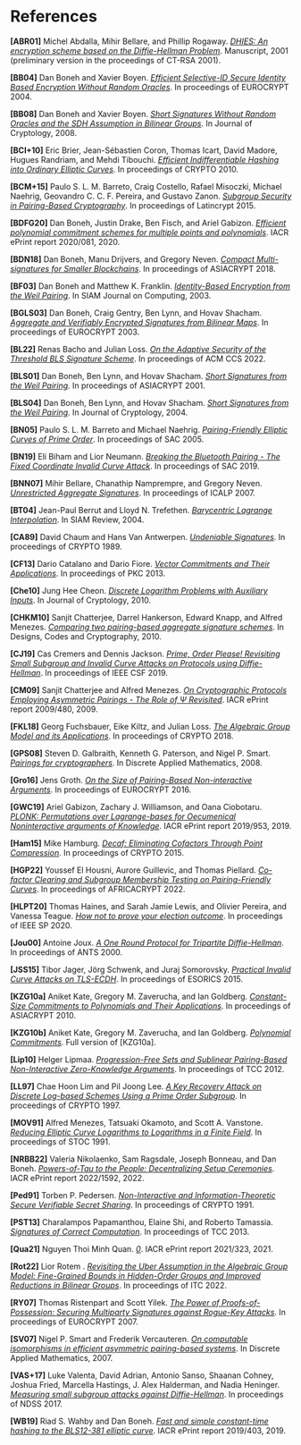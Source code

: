 # References

<a id="ABR01">**[ABR01]**</a> Michel Abdalla, Mihir Bellare, and Phillip Rogaway. [*DHIES: An encryption scheme based on the Diffie-Hellman Problem*](https://web.cs.ucdavis.edu/~rogaway/papers/dhies.pdf). Manuscript, 2001 (preliminary version in the proceedings of CT-RSA 2001).

<a id="BB04">**[BB04]**</a> Dan Boneh and Xavier Boyen. [*Efficient Selective-ID Secure Identity Based Encryption Without Random Oracles*](https://eprint.iacr.org/2004/172.pdf). In proceedings of EUROCRYPT 2004.

<a id="BB08">**[BB08]**</a> Dan Boneh and Xavier Boyen. [*Short Signatures Without Random Oracles and the SDH Assumption in Bilinear Groups*](https://crypto.stanford.edu/~dabo/pubs/papers/bbsigs.pdf). In Journal of Cryptology, 2008.

<a id="BCI+10">**[BCI+10]**</a> Eric Brier, Jean-Sébastien Coron, Thomas Icart, David Madore, Hugues Randriam, and Mehdi Tibouchi. [*Efficient Indifferentiable Hashing into Ordinary Elliptic Curves*](https://eprint.iacr.org/2009/340.pdf). In proceedings of CRYPTO 2010.

<a id="BCM+15">**[BCM+15]**</a> Paulo S. L. M. Barreto, Craig Costello, Rafael Misoczki, Michael Naehrig, Geovandro C. C. F. Pereira, and Gustavo Zanon. [*Subgroup Security in Pairing-Based Cryptography*](https://eprint.iacr.org/2015/247.pdf). In proceedings of Latincrypt 2015.

<a id="BDFG20">**[BDFG20]**</a> Dan Boneh, Justin Drake, Ben Fisch, and Ariel Gabizon. [*Efficient polynomial commitment schemes for multiple points and polynomials*](https://eprint.iacr.org/2020/081.pdf). IACR ePrint report 2020/081, 2020.

<a id="BDN18">**[BDN18]**</a> Dan Boneh, Manu Drijvers, and Gregory Neven. [*Compact Multi-signatures for Smaller Blockchains*](https://eprint.iacr.org/2018/483.pdf). In proceedings of ASIACRYPT 2018.

<a id="BF03">**[BF03]**</a> Dan Boneh and Matthew K. Franklin. [*Identity-Based Encryption from the Weil Pairing*](https://crypto.stanford.edu/~dabo/papers/bfibe.pdf). In SIAM Journal on Computing, 2003.

<a id="BGLS03">**[BGLS03]**</a> Dan Boneh, Craig Gentry, Ben Lynn, and Hovav Shacham. [*Aggregate and Verifiably Encrypted Signatures from Bilinear Maps*](https://crypto.stanford.edu/~dabo/pubs/papers/aggreg.pdf). In proceedings of EUROCRYPT 2003.

<a id="BL22">**[BL22]**</a> Renas Bacho and Julian Loss. [*On the Adaptive Security of the Threshold BLS Signature Scheme*](https://eprint.iacr.org/2022/534.pdf). In proceedings of ACM CCS 2022.

<a id="BLS01">**[BLS01]**</a> Dan Boneh, Ben Lynn, and Hovav Shacham. [*Short Signatures from the Weil Pairing*](https://www.iacr.org/archive/asiacrypt2001/22480516.pdf). In proceedings of ASIACRYPT 2001.

<a id="BLS04">**[BLS04]**</a> Dan Boneh, Ben Lynn, and Hovav Shacham. [*Short Signatures from the Weil Pairing*](https://hovav.net/ucsd/dist/sigs.pdf). In Journal of Cryptology, 2004.

<a id="BN05">**[BN05]**</a> Paulo S. L. M. Barreto and Michael Naehrig. [*Pairing-Friendly Elliptic Curves of Prime Order*](https://eprint.iacr.org/2005/133.pdf). In proceedings of SAC 2005.

<a id="BN19">**[BN19]**</a> Eli Biham and Lior Neumann. [*Breaking the Bluetooth Pairing - The Fixed Coordinate Invalid Curve Attack*](https://eprint.iacr.org/2019/1043.pdf). In proceedings of SAC 2019.

<a id="BNN07">**[BNN07]**</a> Mihir Bellare, Chanathip Namprempre, and Gregory Neven. [*Unrestricted Aggregate Signatures*](https://eprint.iacr.org/2006/285.pdf). In proceedings of ICALP 2007.

<a id="BT04">**[BT04]**</a> Jean-Paul Berrut and Lloyd N. Trefethen. [*Barycentric Lagrange Interpolation*](https://people.maths.ox.ac.uk/trefethen/barycentric.pdf). In SIAM Review, 2004.

<a id="CA89">**[CA89]**</a> David Chaum and Hans Van Antwerpen. [*Undeniable Signatures*](https://chaum.com/wp-content/uploads/2022/01/Chaum-Antwerpen-1990-Chapter-Undeniable-Signatures.pdf). In proceedings of CRYPTO 1989.

<a id="CF13">**[CF13]**</a> Dario Catalano and Dario Fiore. [*Vector Commitments and Their Applications*](https://eprint.iacr.org/2011/495.pdf). In proceedings of PKC 2013.

<a id="Che10">**[Che10]**</a> Jung Hee Cheon. [*Discrete Logarithm Problems with Auxiliary Inputs*](https://link.springer.com/content/pdf/10.1007/s00145-009-9047-0.pdf). In Journal of Cryptology, 2010.

<a id="CHKM10">**[CHKM10]**</a> Sanjit Chatterjee, Darrel Hankerson, Edward Knapp, and Alfred Menezes. [*Comparing two pairing-based aggregate signature schemes*](https://eprint.iacr.org/2009/060.pdf). In Designs, Codes and Cryptography, 2010.

<a id="CJ19">**[CJ19]**</a> Cas Cremers and Dennis Jackson. [*Prime, Order Please! Revisiting Small Subgroup and Invalid Curve Attacks on Protocols using Diffie-Hellman*](https://eprint.iacr.org/2019/526.pdf). In proceedings of IEEE CSF 2019.

<a id="CM09">**[CM09]**</a> Sanjit Chatterjee and Alfred Menezes. [*On Cryptographic Protocols Employing Asymmetric Pairings - The Role of $\Psi$ Revisited*](https://eprint.iacr.org/2009/480.pdf). IACR ePrint report 2009/480, 2009.

<a id="FKL18">**[FKL18]**</a> Georg Fuchsbauer, Eike Kiltz, and Julian Loss. [*The Algebraic Group Model and its Applications*](https://eprint.iacr.org/2017/620.pdf). In proceedings of CRYPTO 2018.

<a id="GPS08">**[GPS08]**</a> Steven D. Galbraith, Kenneth G. Paterson, and Nigel P. Smart. [*Pairings for cryptographers*](https://eprint.iacr.org/2006/165.pdf). In Discrete Applied Mathematics, 2008.

<a id="Gro16">**[Gro16]**</a> Jens Groth. [*On the Size of Pairing-Based Non-interactive Arguments*](https://eprint.iacr.org/2016/260.pdf). In proceedings of EUROCRYPT 2016.

<a id="GWC19">**[GWC19]**</a> Ariel Gabizon, Zachary J. Williamson, and Oana Ciobotaru. [*PLONK: Permutations over Lagrange-bases for Oecumenical Noninteractive arguments of Knowledge*](https://eprint.iacr.org/2019/953.pdf). IACR ePrint report 2019/953, 2019.

<a id="Ham15">**[Ham15]**</a> Mike Hamburg. [*Decaf: Eliminating Cofactors Through Point Compression*](https://eprint.iacr.org/2015/673.pdf). In proceedings of CRYPTO 2015.

<a id="HGP22">**[HGP22]**</a> Youssef El Housni, Aurore Guillevic, and Thomas Piellard. [*Co-factor Clearing and Subgroup Membership Testing on Pairing-Friendly Curves*](https://eprint.iacr.org/2022/352.pdf). In proceedings of AFRICACRYPT 2022.

<a id="HLPT20">**[HLPT20]**</a> Thomas Haines, and Sarah Jamie Lewis, and Olivier Pereira, and Vanessa Teague. [*How not to prove your election outcome*](https://ieeexplore.ieee.org/stamp/stamp.jsp?tp=&arnumber=9152765). In proceedings of IEEE SP 2020.

<a id="Jou00">**[Jou00]**</a> Antoine Joux. [*A One Round Protocol for Tripartite Diffie-Hellman*](https://cgi.di.uoa.gr/~aggelos/crypto/page4/assets/joux-tripartite.pdf). In proceedings of ANTS 2000.

<a id="JSS15">**[JSS15]**</a> Tibor Jager, Jörg Schwenk, and Juraj Somorovsky. [*Practical Invalid Curve Attacks on TLS-ECDH*](https://www.nds.rub.de/media/nds/veroeffentlichungen/2015/09/14/main-full.pdf). In proceedings of ESORICS 2015.

<a id="KZG10a">**[KZG10a]**</a> Aniket Kate, Gregory M. Zaverucha, and Ian Goldberg. [*Constant-Size Commitments to Polynomials and Their Applications*](https://www.iacr.org/archive/asiacrypt2010/6477178/6477178.pdf). In proceedings of ASIACRYPT 2010.

<a id="KZG10b">**[KZG10b]**</a> Aniket Kate, Gregory M. Zaverucha, and Ian Goldberg. [*Polynomial Commitments*](https://cacr.uwaterloo.ca/techreports/2010/cacr2010-10.pdf). Full version of [KZG10a].

<a id="Lip10">**[Lip10]**</a> Helger Lipmaa. [*Progression-Free Sets and Sublinear Pairing-Based Non-Interactive Zero-Knowledge Arguments*](https://eprint.iacr.org/2011/009.pdf). In proceedings of TCC 2012.

<a id="LL97">**[LL97]**</a> Chae Hoon Lim and Pil Joong Lee. [*A Key Recovery Attack on Discrete Log-based Schemes Using a Prime Order Subgroup*](https://link.springer.com/content/pdf/10.1007/BFb0052240.pdf). In proceedings of CRYPTO 1997.

<a id="MOV91">**[MOV91]**</a> Alfred Menezes, Tatsuaki Okamoto, and Scott A. Vanstone. [*Reducing Elliptic Curve Logarithms to Logarithms in a Finite Field*](https://dl.acm.org/doi/pdf/10.1145/103418.103434). In proceedings of STOC 1991.

<a id="NRBB22">**[NRBB22]**</a> Valeria Nikolaenko, Sam Ragsdale, Joseph Bonneau, and Dan Boneh. [*Powers-of-Tau to the People: Decentralizing Setup Ceremonies*](https://eprint.iacr.org/2022/1592.pdf). IACR ePrint report 2022/1592, 2022.

<a id="Ped91">**[Ped91]**</a> Torben P. Pedersen. [*Non-Interactive and Information-Theoretic Secure Verifiable Secret Sharing*](https://link.springer.com/content/pdf/10.1007/3-540-46766-1_9.pdf). In proceedings of CRYPTO 1991.

<a id="PST13">**[PST13]**</a> Charalampos Papamanthou, Elaine Shi, and Roberto Tamassia. [*Signatures of Correct Computation*](https://eprint.iacr.org/2011/587.pdf). In proceedings of TCC 2013.

<a id="Qua21">**[Qua21]**</a> Nguyen Thoi Minh Quan. [*0*](https://eprint.iacr.org/2021/323.pdf). IACR ePrint report 2021/323, 2021.

<a id="Rot22">**[Rot22]**</a> Lior Rotem . [*Revisiting the Uber Assumption in the Algebraic Group Model: Fine-Grained Bounds in Hidden-Order Groups and Improved Reductions in Bilinear Groups*](https://eprint.iacr.org/2022/584.pdf). In proceedings of ITC 2022.

<a id="RY07">**[RY07]**</a> Thomas Ristenpart and Scott Yilek. [*The Power of Proofs-of-Possession: Securing Multiparty Signatures against Rogue-Key Attacks*](https://eprint.iacr.org/2007/264.pdf). In proceedings of EUROCRYPT 2007.

<a id="SV07">**[SV07]**</a> Nigel P. Smart and Frederik Vercauteren. [*On computable isomorphisms in efficient asymmetric pairing-based systems*](https://eprint.iacr.org/2005/116.pdf). In Discrete Applied Mathematics, 2007.

<a id="VAS+17">**[VAS+17]**</a> Luke Valenta, David Adrian, Antonio Sanso, Shaanan Cohney, Joshua Fried, Marcella Hastings, J. Alex Halderman, and Nadia Heninger. [*Measuring small subgroup attacks against Diffie-Hellman*](https://eprint.iacr.org/2016/995.pdf). In proceedings of NDSS 2017.

<a id="WB19">**[WB19]**</a> Riad S. Wahby and Dan Boneh. [*Fast and simple constant-time hashing to the BLS12-381 elliptic curve*](https://eprint.iacr.org/2019/403.pdf). IACR ePrint report 2019/403, 2019.
